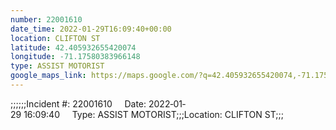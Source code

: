 ```yaml
---
number: 22001610
date_time: 2022-01-29T16:09:40+00:00
location: CLIFTON ST
latitude: 42.405932655420074
longitude: -71.17580383966148
type: ASSIST MOTORIST
google_maps_link: https://maps.google.com/?q=42.405932655420074,-71.17580383966148
---
```


;;;;;;Incident #: 22001610     Date: 2022‐01‐29 16:09:40     Type: ASSIST MOTORIST;;;Location: CLIFTON ST;;;
